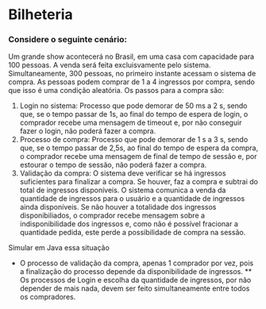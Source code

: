 # Bilheteria

### Considere o seguinte cenário:

Um grande show acontecerá no Brasil, em uma casa com capacidade para 100 pessoas.
A venda será feita excluisvamente pelo sistema.
Simultaneamente, 300 pessoas, no primeiro instante acessam o sistema de compra.
As pessoas podem comprar de 1 a 4 ingressos por compra, sendo que isso é uma condição aleatória.
Os passos para a compra são:
1) Login no sistema: Processo que pode demorar de 50 ms a 2 s, sendo que, se o tempo passar de 1s, ao final do tempo de espera de login, o comprador recebe uma mensagem de timeout e, por não conseguir fazer o login, não poderá fazer a compra.
2) Processo de compra: Processo que pode demorar de 1 s a 3 s, sendo que, se o tempo passar de 2,5s, ao final do tempo de espera da compra, o comprador recebe uma mensagem de final de tempo de sessão e, por estourar o tempo de sessão, não poderá fazer a compra.
3) Validação da compra: O sistema deve verificar se há ingressos suficientes para finalizar a compra. Se houver, faz a compra e subtrai do total de ingressos disponíveis. O sistema comunica a venda da quantidade de ingressos para o usuário e a quantidade de ingressos ainda disponíveis. Se não houver a totalidade dos ingressos disponibiliados, o comprador recebe mensagem sobre a indisponibilidade dos ingressos e, como não é possível fracionar a quantidade pedida, este perde a possibilidade de compra na sessão.

Simular em Java essa situação
* O processo de validação da compra, apenas 1 comprador por vez,
pois a finalização do processo depende da disponibilidade de
ingressos.
** Os processos de Login e escolha da quantidade de ingressos, por
não depender de mais nada, devem ser feito simultaneamente
entre todos os compradores.
